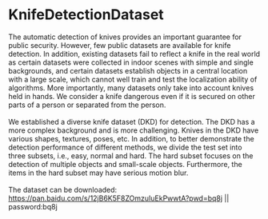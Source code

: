 # KnifeDetectionDataset
  The automatic detection of knives provides an important guarantee for public security. However, few public datasets are available for knife detection. In addition, existing datasets fail to reflect a knife in the real world as certain datasets were collected in indoor scenes with simple and single backgrounds, and certain datasets establish objects in a central location with a large scale, which cannot well train and test the localization ability of algorithms. More importantly, many datasets only take into account knives held in hands. We consider a knife dangerous even if it is secured on other parts of a person or separated from the person.<br><br>
We established a diverse knife dataset (DKD) for detection. The DKD has a more complex background and is more challenging. Knives in the DKD have various shapes, textures, poses, etc. In addition, to better demonstrate the detection performance of different methods, we divide the test set into three subsets, i.e., easy, normal and hard. The hard subset focuses on the detection of multiple objects and small-scale objects. Furthermore, the items in the hard subset may have serious motion blur.<br><br>
The dataset can be downloaded: https://pan.baidu.com/s/12jB6K5F8ZOmzuIuEkPwwtA?pwd=bq8j || password:bq8j
